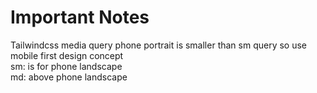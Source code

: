 # Important Notes

Tailwindcss media query
phone portrait is smaller than sm query so use mobile first design concept  
sm: is for phone landscape  
md: above phone landscape  
